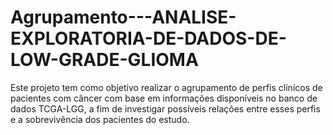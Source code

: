 # Agrupamento---ANALISE-EXPLORATORIA-DE-DADOS-DE-LOW-GRADE-GLIOMA
Este projeto tem como objetivo realizar o agrupamento de perfis clínicos de pacientes com câncer com base em informações disponíveis no banco de dados TCGA-LGG, a fim de investigar possíveis relações entre esses perfis e a sobrevivência dos pacientes do estudo. 
